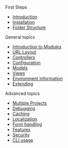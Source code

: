 First Steps

* [Introduction](page/introduction)
* [Installation](page/installation)
* [Folder Structure](page/folder-structure)

General topics

* [Introduction to _Modules_](page/modules)
* [URL Layout](page/urllayout)
* [Controllers](page/controllers)
* [Configuration](page/configuration)
* [Models](page/models)
* [Views](page/views)
* [Environment information](page/environment)
* [Extending](page/extending)

Advanced topics

* [Multiple Projects](page/multiplesites)
* [Debugging](page/debugging)
* [Caching](page/caching)
* [Localization](page/localization)
* [Form handling](page/formhandling)
* [Features](page/features)
* [Security](page/security)
* [CLI usage](page/cli)
